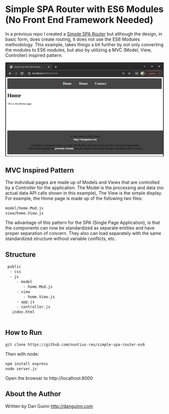 # Simple SPA Router with ES6 Modules<br>(No Front End Framework Needed)

In a previous repo I created a [Simple SPA Router](https://github.com/nuntius-rex/simple-spa-router.git) but although the design, in basic form, does create routing, it does not use the ES6 Modules methodology. This example, takes things a bit further by not only converting the modules to ES6 modules, but also by utilizing a MVC (Model, View, Controller) inspired pattern.  

![Alt](/public/img/screenshot.png "Screenshot of Simple SPA Router ES6")

## MVC Inspired Pattern

The individual pages are made up of Models and Views that are controlled by a Controller for the application. The Model is the processing and data (no actual data API calls shown in this example), The View is the simple display. For example, the Home page is made up of the following two files:

```
model/home.Mod.js
view/home.View.js
```    

The advantage of this pattern for the SPA (Single Page Application), is that the components can now be standardized as separate entities and have proper separation of concern. They also can load separately with the same standardized structure without variable conflicts, etc.

## Structure

```
 public
  - css
  - js
     - model
        - home.Mod.js
     - view
        - home.View.js
     - app.js
     - controller.js    
   index.html


```

## How to Run

```
git clone https://github.com/nuntius-rex/simple-spa-router-es6

```
Then with node:

```
npm install express
node server.js
```
Open the browser to http://localhost:8000


## About the Author
Written by Dan Guinn
http://danguinn.com
